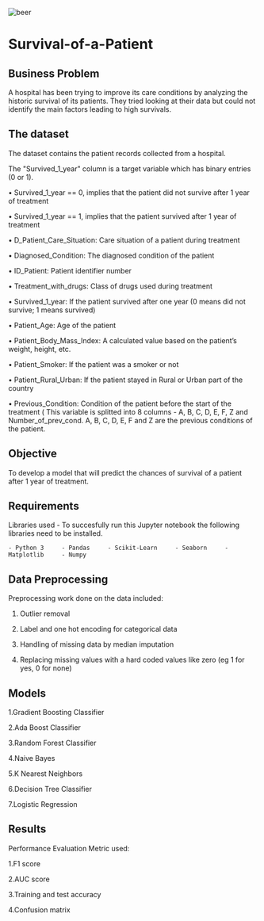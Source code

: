 ![beer](https://images.unsplash.com/photo-1586993451228-09818021e309?ixid=MnwxMjA3fDB8MHxwaG90by1wYWdlfHx8fGVufDB8fHx8&ixlib=rb-1.2.1&auto=format&fit=crop&w=687&q=80)

# Survival-of-a-Patient

 ## Business Problem  
 A hospital has been trying to improve its care conditions by analyzing the historic survival of its patients. They tried looking at their data but could not identify the main factors leading to high survivals.
 
 ## The dataset

The dataset contains the patient records collected from a hospital. 

The "Survived_1_year" column is a target variable which has binary entries (0 or 1).

•	Survived_1_year == 0, implies that the patient did not survive after 1 year of treatment

•	Survived_1_year == 1, implies that the patient survived after 1 year of treatment

•	D_Patient_Care_Situation: Care situation of a patient during treatment

•	Diagnosed_Condition: The diagnosed condition of the patient

•	ID_Patient: Patient identifier number

•	Treatment_with_drugs: Class of drugs used during treatment

•	Survived_1_year: If the patient survived after one year (0 means did not survive; 1 means survived)

•	Patient_Age: Age of the patient

•	Patient_Body_Mass_Index: A calculated value based on the patient’s weight, height, etc.

•	Patient_Smoker: If the patient was a smoker or not

•	Patient_Rural_Urban: If the patient stayed in Rural or Urban part of the country

•	Previous_Condition: Condition of the patient before the start of the treatment ( This variable is splitted into 8 columns - A, B, C, D, E, F, Z and Number_of_prev_cond. A, B, C, D, E, F and Z are the previous conditions of the patient.

 
 ## Objective
 
To develop a model that will predict the chances of survival of a patient after 1 year of treatment.
 
## Requirements 
Libraries used - To succesfully run this Jupyter notebook the following libraries need to be installed.

    - Python 3     - Pandas     - Scikit-Learn     - Seaborn     - Matplotlib     - Numpy  
    
## Data Preprocessing
Preprocessing work done on the data included:

1. Outlier removal

2. Label and one hot encoding for categorical data

3. Handling of missing data by median imputation

4. Replacing missing values  with a hard coded values like zero (eg 1 for yes, 0 for none)



## Models 
1.Gradient Boosting Classifier

2.Ada Boost Classifier

3.Random Forest Classifier

4.Naive Bayes

5.K Nearest Neighbors

6.Decision Tree Classifier

7.Logistic Regression

## Results
Performance Evaluation Metric used:

1.F1 score

2.AUC score

3.Training and test accuracy

4.Confusion matrix

